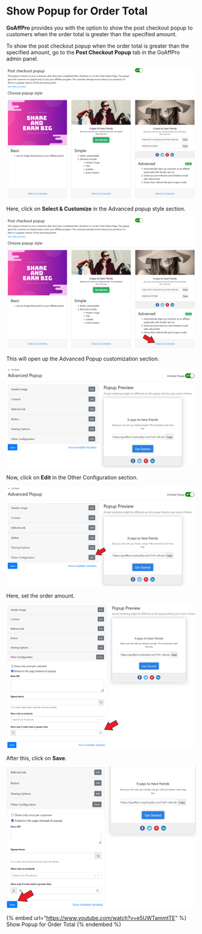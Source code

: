 # Show Popup for Order Total

**GoAffPro** provides you with the option to show the post checkout popup to customers when the order total is greater than the specified amount.

To show the post checkout popup when the order total is greater than the specified amount, go to the **Post Checkout Popup** tab in the GoAffPro admin panel.

![Post Checkout Popup](<../../.gitbook/assets/image (3101).png>)

Here, click on **Select & Customize** in the Advanced popup style section.

![Click on Select & Customize ](<../../.gitbook/assets/Screenshot 2021-07-14 092735.png>)

This will open up the Advanced Popup customization section.

![Advanced Popup ](<../../.gitbook/assets/image (2722).png>)

Now, click on **Edit** in the Other Configuration section.

![Click on Edit](<../../.gitbook/assets/Screenshot 2021-07-14 093120.png>)

Here, set the order amount.

![Set the order amount](<../../.gitbook/assets/Screenshot 2021-07-14 093735 (1).png>)

After this, click on **Save**.

![](<../../.gitbook/assets/Screenshot 2021-07-14 094113 (1).png>)

{% embed url="https://www.youtube.com/watch?v=e5UWTammtTE" %}
Show Popup for Order Total
{% endembed %}
